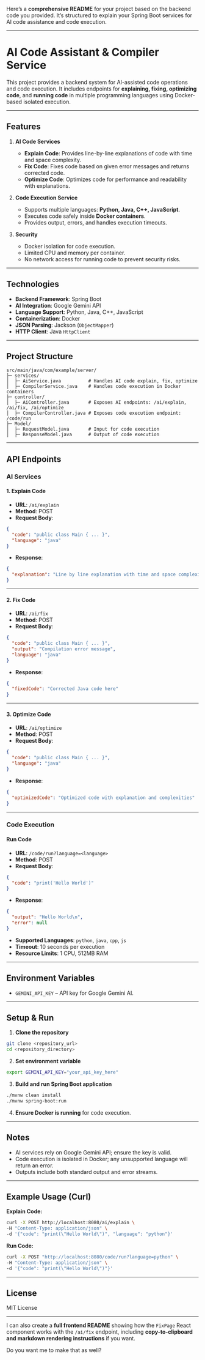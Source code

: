 Here’s a **comprehensive README** for your project based on the backend code you provided. It’s structured to explain your Spring Boot services for AI code assistance and code execution.

---

# AI Code Assistant & Compiler Service

This project provides a backend system for AI-assisted code operations and code execution. It includes endpoints for **explaining, fixing, optimizing code**, and **running code** in multiple programming languages using Docker-based isolated execution.

---

## Features

1. **AI Code Services**

   * **Explain Code**: Provides line-by-line explanations of code with time and space complexity.
   * **Fix Code**: Fixes code based on given error messages and returns corrected code.
   * **Optimize Code**: Optimizes code for performance and readability with explanations.

2. **Code Execution Service**

   * Supports multiple languages: **Python, Java, C++, JavaScript**.
   * Executes code safely inside **Docker containers**.
   * Provides output, errors, and handles execution timeouts.

3. **Security**

   * Docker isolation for code execution.
   * Limited CPU and memory per container.
   * No network access for running code to prevent security risks.

---

## Technologies

* **Backend Framework**: Spring Boot
* **AI Integration**: Google Gemini API
* **Language Support**: Python, Java, C++, JavaScript
* **Containerization**: Docker
* **JSON Parsing**: Jackson (`ObjectMapper`)
* **HTTP Client**: Java `HttpClient`

---

## Project Structure

```
src/main/java/com/example/server/
├─ services/
│  ├─ AiService.java          # Handles AI code explain, fix, optimize
│  ├─ CompilerService.java    # Handles code execution in Docker containers
├─ controller/
│  ├─ AiController.java       # Exposes AI endpoints: /ai/explain, /ai/fix, /ai/optimize
│  ├─ CompilerController.java # Exposes code execution endpoint: /code/run
├─ Model/
│  ├─ RequestModel.java       # Input for code execution
│  ├─ ResponseModel.java      # Output of code execution
```

---

## API Endpoints

### AI Services

#### 1. Explain Code

* **URL**: `/ai/explain`
* **Method**: POST
* **Request Body**:

```json
{
  "code": "public class Main { ... }",
  "language": "java"
}
```

* **Response**:

```json
{
  "explanation": "Line by line explanation with time and space complexity..."
}
```

---

#### 2. Fix Code

* **URL**: `/ai/fix`
* **Method**: POST
* **Request Body**:

```json
{
  "code": "public class Main { ... }",
  "output": "Compilation error message",
  "language": "java"
}
```

* **Response**:

```json
{
  "fixedCode": "Corrected Java code here"
}
```

---

#### 3. Optimize Code

* **URL**: `/ai/optimize`
* **Method**: POST
* **Request Body**:

```json
{
  "code": "public class Main { ... }",
  "language": "java"
}
```

* **Response**:

```json
{
  "optimizedCode": "Optimized code with explanation and complexities"
}
```

---

### Code Execution

#### Run Code

* **URL**: `/code/run?language=<language>`
* **Method**: POST
* **Request Body**:

```json
{
  "code": "print('Hello World')"
}
```

* **Response**:

```json
{
  "output": "Hello World\n",
  "error": null
}
```

* **Supported Languages**: `python`, `java`, `cpp`, `js`
* **Timeout**: 10 seconds per execution
* **Resource Limits**: 1 CPU, 512MB RAM

---

## Environment Variables

* `GEMINI_API_KEY` – API key for Google Gemini AI.

---

## Setup & Run

1. **Clone the repository**

```bash
git clone <repository_url>
cd <repository_directory>
```

2. **Set environment variable**

```bash
export GEMINI_API_KEY="your_api_key_here"
```

3. **Build and run Spring Boot application**

```bash
./mvnw clean install
./mvnw spring-boot:run
```

4. **Ensure Docker is running** for code execution.

---

## Notes

* AI services rely on Google Gemini API; ensure the key is valid.
* Code execution is isolated in Docker; any unsupported language will return an error.
* Outputs include both standard output and error streams.

---

## Example Usage (Curl)

**Explain Code:**

```bash
curl -X POST http://localhost:8080/ai/explain \
-H "Content-Type: application/json" \
-d '{"code": "print(\"Hello World\")", "language": "python"}'
```

**Run Code:**

```bash
curl -X POST "http://localhost:8080/code/run?language=python" \
-H "Content-Type: application/json" \
-d '{"code": "print(\"Hello World\")"}'
```

---

## License

MIT License

---

I can also create a **full frontend README** showing how the `FixPage` React component works with the `/ai/fix` endpoint, including **copy-to-clipboard and markdown rendering instructions** if you want.

Do you want me to make that as well?
